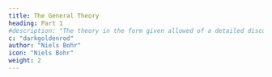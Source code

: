 ```yaml
---
title: The General Theory
heading: Part 1
#description: "The theory in the form given allowed of a detailed discussion only in the case of periodic systems, and obviously was not able to account in detail for the characteristic difference between the hydrogen spectrum and the spectra of other elements"
c: "darkgoldenrod"
author: "Niels Bohr"
icon: "Niels Bohr"
weight: 2
---
```




